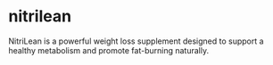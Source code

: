 # nitrilean
NitriLean is a powerful weight loss supplement designed to support a healthy metabolism and promote fat-burning naturally.
